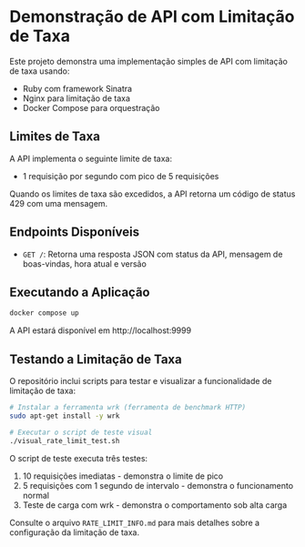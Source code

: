 # Demonstração de API com Limitação de Taxa

Este projeto demonstra uma implementação simples de API com limitação de taxa usando:
- Ruby com framework Sinatra
- Nginx para limitação de taxa
- Docker Compose para orquestração

## Limites de Taxa

A API implementa o seguinte limite de taxa:
- 1 requisição por segundo com pico de 5 requisições

Quando os limites de taxa são excedidos, a API retorna um código de status 429 com uma mensagem.

## Endpoints Disponíveis

- `GET /`: Retorna uma resposta JSON com status da API, mensagem de boas-vindas, hora atual e versão

## Executando a Aplicação

```bash
docker compose up
```

A API estará disponível em http://localhost:9999

## Testando a Limitação de Taxa

O repositório inclui scripts para testar e visualizar a funcionalidade de limitação de taxa:

```bash
# Instalar a ferramenta wrk (ferramenta de benchmark HTTP)
sudo apt-get install -y wrk

# Executar o script de teste visual
./visual_rate_limit_test.sh
```

O script de teste executa três testes:
1. 10 requisições imediatas - demonstra o limite de pico
2. 5 requisições com 1 segundo de intervalo - demonstra o funcionamento normal
3. Teste de carga com wrk - demonstra o comportamento sob alta carga

Consulte o arquivo `RATE_LIMIT_INFO.md` para mais detalhes sobre a configuração da limitação de taxa.
